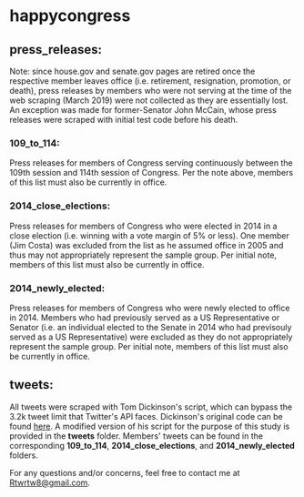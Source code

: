 # happycongress

## **press_releases:** 

Note: since house.gov and senate.gov pages are retired once the respective member leaves office (i.e. retirement, resignation, promotion, or death), press releases by members who were not serving at the time of the web scraping (March 2019) were not collected as they are essentially lost. An exception was made for former-Senator John McCain, whose press releases were scraped with initial test code before his death.

### **109_to_114:** 

Press releases for members of Congress serving continuously between the 109th session and 114th session of Congress. Per the note above, members of this list must also be currently in office.

### **2014_close_elections:** 

Press releases for members of Congress who were elected in 2014 in a close election (i.e. winning with a vote margin of 5% or less). One member (Jim Costa) was excluded from the list as he assumed office in 2005 and thus may not appropriately represent the sample group. Per initial note, members of this list must also be currently in office.

### **2014_newly_elected:** 

Press releases for members of Congress who were newly elected to office in 2014. Members who had previously served as a US Representative or Senator (i.e. an individual elected to the Senate in 2014 who had previsouly served as a US Representative) were excluded as they do not appropriately represent the sample group. Per initial note, members of this list must also be currently in office.

## **tweets:** 

All tweets were scraped with Tom Dickinson's script, which can bypass the 3.2k tweet limit that Twitter's API faces. Dickinson's original code can be found [here](https://github.com/tomkdickinson/Twitter-Search-API-Python). A modified version of his script for the purpose of this study is provided in the **tweets** folder. Members' tweets can be found in the corresponding **109_to_114**, **2014_close_elections**, and **2014_newly_elected** folders.

For any questions and/or concerns, feel free to contact me at Rtwrtw8@gmail.com.
